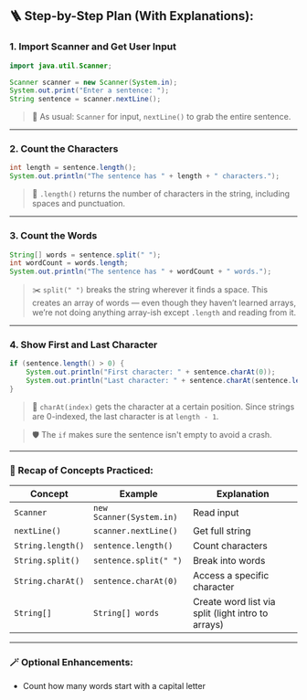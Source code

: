 ## 🪜 Step-by-Step Plan (With Explanations):

### **1. Import Scanner and Get User Input**

```java
import java.util.Scanner;

Scanner scanner = new Scanner(System.in);
System.out.print("Enter a sentence: ");
String sentence = scanner.nextLine();
```

> 🧠 As usual: `Scanner` for input, `nextLine()` to grab the entire sentence.

---

### **2. Count the Characters**

```java
int length = sentence.length();
System.out.println("The sentence has " + length + " characters.");
```

> 🧩 `.length()` returns the number of characters in the string, including spaces and punctuation.

---

### **3. Count the Words**

```java
String[] words = sentence.split(" ");
int wordCount = words.length;
System.out.println("The sentence has " + wordCount + " words.");
```

> ✂️ `split(" ")` breaks the string wherever it finds a space. This creates an array of words — even though they haven’t learned arrays, we’re not doing anything array-ish except `.length` and reading from it.

---

### **4. Show First and Last Character**

```java
if (sentence.length() > 0) {
    System.out.println("First character: " + sentence.charAt(0));
    System.out.println("Last character: " + sentence.charAt(sentence.length() - 1));
}
```

> 🧠 `charAt(index)` gets the character at a certain position. Since strings are 0-indexed, the last character is at `length - 1`.

> 🛡️ The `if` makes sure the sentence isn't empty to avoid a crash.

---


### 🔁 Recap of Concepts Practiced:
| Concept | Example | Explanation |
|--------|--------|-------------|
| `Scanner` | `new Scanner(System.in)` | Read input |
| `nextLine()` | `scanner.nextLine()` | Get full string |
| `String.length()` | `sentence.length()` | Count characters |
| `String.split()` | `sentence.split(" ")` | Break into words |
| `String.charAt()` | `sentence.charAt(0)` | Access a specific character |
| `String[]` | `String[] words` | Create word list via split (light intro to arrays) |

---

### 🪄 Optional Enhancements:
- Count how many words start with a capital letter

